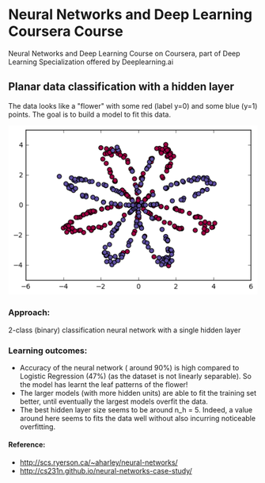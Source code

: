 # Neural Networks and Deep Learning Coursera Course
Neural Networks and Deep Learning Course on Coursera, part of Deep Learning Specialization offered by Deeplearning.ai

## Planar data classification with a hidden layer
The data looks like a "flower" with some red (label y=0) and some blue (y=1) points. The goal is to build a model to fit this data.


![alt text](https://github.com/MerEsf/Neural-Networks-and-Deep-Learning-Coursera-Course/blob/master/Photos/Planar.png)


### Approach:
2-class (binary) classification neural network with a single hidden layer
### Learning outcomes:
-	Accuracy of the neural network ( around 90%) is high compared to Logistic Regression (47%) (as the dataset is not linearly separable). So the model has learnt the leaf patterns of the flower!
- The larger models (with more hidden units) are able to fit the training set better, until eventually the largest models overfit the data. 
- The best hidden layer size seems to be around n_h = 5. Indeed, a value around here seems to  fits the data well without also incurring noticeable overfitting.
#### Reference:
- http://scs.ryerson.ca/~aharley/neural-networks/
- http://cs231n.github.io/neural-networks-case-study/






